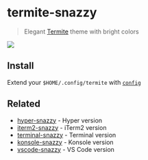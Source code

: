 # termite-snazzy

> Elegant [Termite](https://github.com/thestinger/termite) theme with bright colors

![](termite-snazzy.jpg)

## Install

Extend your `$HOME/.config/termite` with [`config`](https://raw.githubusercontent.com/kbobrowski/termite-snazzy/master/config)

## Related

- [hyper-snazzy](https://github.com/sindresorhus/hyper-snazzy) - Hyper version
- [iterm2-snazzy](https://github.com/sindresorhus/iterm2-snazzy) - iTerm2 version
- [terminal-snazzy](https://github.com/sindresorhus/terminal-snazzy) - Terminal version
- [konsole-snazzy](https://github.com/miedzinski/konsole-snazzy) - Konsole version
- [vscode-snazzy](https://github.com/Tyriar/vscode-snazzy) - VS Code version
